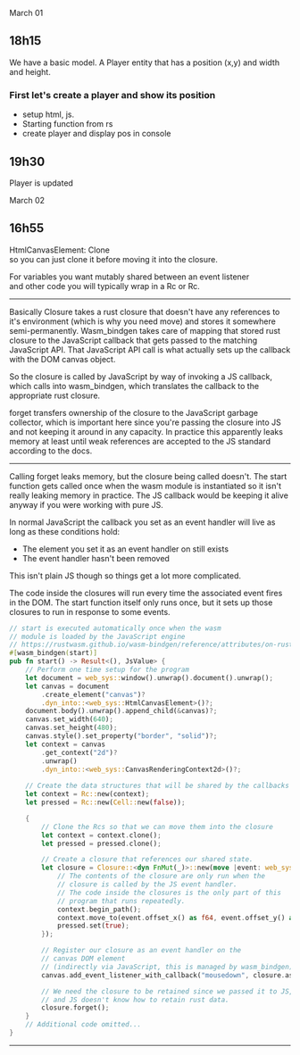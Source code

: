 March 01

## 18h15

We have a basic model. A Player entity that has a position (x,y) and width and height.

### First let's create a player and show its position

- setup html, js. 
- Starting function from rs
- create player and display pos in console

## 19h30

Player is updated

March 02

## 16h55

HtmlCanvasElement: Clone  
so you can just clone it before moving it into the closure. 

For variables you want mutably shared between an event listener  
and other code you will typically wrap in a Rc<Cell> or Rc<RefCell>.

---

Basically Closure takes a rust closure that doesn't have any references to it's environment (which is why you need move) and stores it somewhere semi-permanently. Wasm_bindgen takes care of mapping that stored rust closure to the JavaScript callback that gets passed to the matching JavaScript API. That JavaScript API call is what actually sets up the callback with the DOM canvas object.

So the closure is called by JavaScript by way of invoking a JS callback, which calls into wasm_bindgen, which translates the callback to the appropriate rust closure.

forget transfers ownership of the closure to the JavaScript garbage collector, which is important here since you're passing the closure into JS and not keeping it around in any capacity. In practice this apparently leaks memory at least until weak references are accepted to the JS standard according to the docs.

---

Calling forget leaks memory, but the closure being called doesn't. The start function gets called once when the wasm module is instantiated so it isn't really leaking memory in practice. The JS callback would be keeping it alive anyway if you were working with pure JS.

In normal JavaScript the callback you set as an event handler will live as long as these conditions hold:

- The element you set it as an event handler on still exists
- The event handler hasn't been removed

This isn't plain JS though so things get a lot more complicated.

The code inside the closures will run every time the associated event fires in the DOM. The start function itself only runs once, but it sets up those closures to run in response to some events.

```rust
// start is executed automatically once when the wasm 
// module is loaded by the JavaScript engine
// https://rustwasm.github.io/wasm-bindgen/reference/attributes/on-rust-exports/start.html
#[wasm_bindgen(start)]
pub fn start() -> Result<(), JsValue> {
    // Perform one time setup for the program
    let document = web_sys::window().unwrap().document().unwrap();
    let canvas = document
        .create_element("canvas")?
        .dyn_into::<web_sys::HtmlCanvasElement>()?;
    document.body().unwrap().append_child(&canvas)?;
    canvas.set_width(640);
    canvas.set_height(480);
    canvas.style().set_property("border", "solid")?;
    let context = canvas
        .get_context("2d")?
        .unwrap()
        .dyn_into::<web_sys::CanvasRenderingContext2d>()?;
    
    // Create the data structures that will be shared by the callbacks
    let context = Rc::new(context);
    let pressed = Rc::new(Cell::new(false));

    {
        // Clone the Rcs so that we can move them into the closure
        let context = context.clone();
        let pressed = pressed.clone();

        // Create a closure that references our shared state.
        let closure = Closure::<dyn FnMut(_)>::new(move |event: web_sys::MouseEvent| {
            // The contents of the closure are only run when the 
            // closure is called by the JS event handler. 
            // The code inside the closures is the only part of this 
            // program that runs repeatedly.
            context.begin_path();
            context.move_to(event.offset_x() as f64, event.offset_y() as f64);
            pressed.set(true);
        });

        // Register our closure as an event handler on the 
        // canvas DOM element 
        // (indirectly via JavaScript, this is managed by wasm_bindgen)
        canvas.add_event_listener_with_callback("mousedown", closure.as_ref().unchecked_ref())?;

        // We need the closure to be retained since we passed it to JS, 
        // and JS doesn't know how to retain rust data.
        closure.forget();
    }
    // Additional code omitted...
}
```

---


